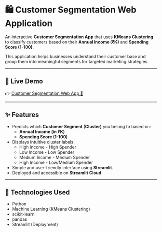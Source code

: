 # 🛍️ Customer Segmentation Web Application

An interactive **Customer Segmentation App** that uses **KMeans Clustering** to classify customers based on their **Annual Income (₹K)** and **Spending Score (1-100)**.

This application helps businesses understand their customer base and group them into meaningful segments for targeted marketing strategies.

---

## 🚀 Live Demo
👉 [Customer Segmentation Web App 🔗](https://customer-segmentation-deployment-ouaurgp26dgxrlghpfztj9.streamlit.app/)

---

## ✨ Features
- Predicts which **Customer Segment (Cluster)** you belong to based on:
  - **Annual Income (in ₹K)**
  - **Spending Score (1-100)**
- Displays intuitive cluster labels:
  - High Income - High Spender
  - Low Income - Low Spender
  - Medium Income - Medium Spender
  - High Income - Low/Medium Spender
- Simple and user-friendly interface using **Streamlit**.
- Deployed and accessible on **Streamlit Cloud**.

---

## 🧠 Technologies Used
- Python
- Machine Learning (KMeans Clustering)
- scikit-learn
- pandas
- Streamlit (Deployment)


